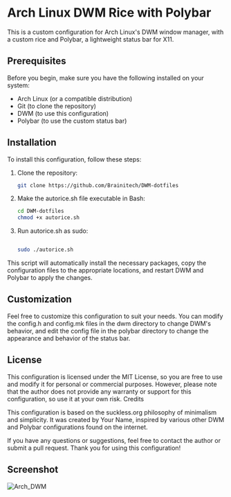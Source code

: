 # Arch Linux DWM Rice with Polybar

This is a custom configuration for Arch Linux's DWM window manager, with a custom rice and Polybar, a lightweight status bar for X11.

## Prerequisites

Before you begin, make sure you have the following installed on your system:

- Arch Linux (or a compatible distribution)
- Git (to clone the repository)
- DWM (to use this configuration)
- Polybar (to use the custom status bar)

## Installation

To install this configuration, follow these steps:

1. Clone the repository:

   ```bash
   git clone https://github.com/Brainitech/DWM-dotfiles  

2. Make the autorice.sh file executable in Bash:

   ```bash
   cd DWM-dotfiles
   chmod +x autorice.sh
   
3. Run autorice.sh as sudo:

   ```bash

   sudo ./autorice.sh

This script will automatically install the necessary packages, copy the configuration files to the appropriate locations, and restart DWM and Polybar to apply the changes.

## Customization

Feel free to customize this configuration to suit your needs. You can modify the config.h and config.mk files in the dwm directory to change DWM's behavior, and edit the config file in the polybar directory to change the appearance and behavior of the status bar.

## License

This configuration is licensed under the MIT License, so you are free to use and modify it for personal or commercial purposes. However, please note that the author does not provide any warranty or support for this configuration, so use it at your own risk.
Credits

This configuration is based on the suckless.org philosophy of minimalism and simplicity. It was created by Your Name, inspired by various other DWM and Polybar configurations found on the internet.

If you have any questions or suggestions, feel free to contact the author or submit a pull request. Thank you for using this configuration!


## Screenshot

![Arch_DWM](https://github.com/Brainitech/DWM-dotfiles/assets/116993889/5890b141-aacd-481d-a8f0-cffb2bd22dcb)

